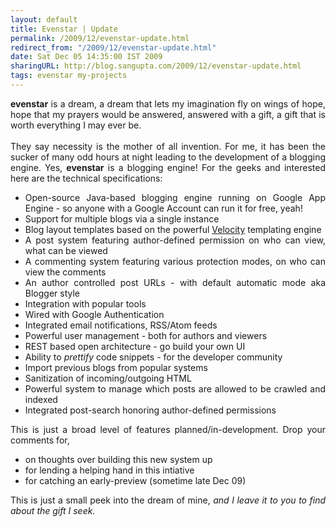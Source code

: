 ```yaml
---
layout: default
title: Evenstar | Update
permalink: /2009/12/evenstar-update.html
redirect_from: "/2009/12/evenstar-update.html"
date: Sat Dec 05 14:35:00 IST 2009
sharingURL: http://blog.sangupta.com/2009/12/evenstar-update.html
tags: evenstar my-projects
---
```

<div align="justify">
    <b>evenstar</b> is a dream, a dream that lets my imagination fly on wings of hope, hope that my prayers would be answered, answered with a gift, a gift that is worth everything I may ever be.
    <br>
    <br>They say necessity is the mother of all invention. For me, it has been the sucker of many odd hours at night leading to the development of a&nbsp;blogging engine. Yes, 
    <b>evenstar</b> is a blogging engine!&nbsp;For the geeks and interested here are the technical specifications:
    <br>
    <ul>
        <li>Open-source Java-based blogging engine running on Google App Engine - so anyone with a Google Account can run it for free, yeah!</li>
        <li>Support for multiple blogs via a single instance</li>
        <li>Blog layout templates based on the powerful <a href="http://velocity.apache.org/">Velocity</a> templating engine</li>
        <li>A post system featuring author-defined permission on who can view, what can be viewed</li>
        <li>A commenting system featuring various protection modes, on who can view the comments</li>
        <li>An author controlled post URLs - with default automatic mode aka Blogger style<br></li>
        <li>Integration with popular tools<br></li>
        <li>Wired with Google Authentication</li>
        <li>Integrated email notifications, RSS/Atom feeds</li>
        <li>Powerful user management - both for authors and viewers</li>
        <li>REST based open architecture - go build your own UI</li>
        <li>Ability to <i>prettify</i> code snippets - for the developer community</li>
        <li>Import previous blogs from popular systems</li>
        <li>Sanitization of incoming/outgoing HTML</li>
        <li>Powerful system to manage which posts are allowed to be crawled and indexed</li>
        <li>Integrated post-search honoring author-defined permissions</li>
    </ul>This is just a broad level of features planned/in-development. Drop your comments for,
    <br>
    <ul>
        <li>on thoughts over building this new system up</li>
        <li>for lending a helping hand in this intiative</li>
        <li>for catching an early-preview (sometime late Dec 09)</li>
    </ul>This is just a small peek into the dream of mine, 
    <i>and I leave it to you to find about the gift I seek.</i>
    <br>
</div>
